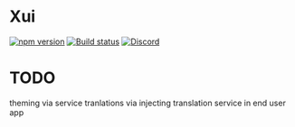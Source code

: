 # Xui

[![npm version](https://badge.fury.io/js/xui.svg)](https://badge.fury.io/js/xui)
[![Build status](https://circleci.com/gh/Rikarin/xui.svg?style=svg)](https://circleci.com/gh/Rikarin/xui)
[![Discord](https://img.shields.io/discord/776258487307075594.svg?label=&logo=discord&logoColor=ffffff&color=7389D8&labelColor=6A7EC2)](https://discord.gg/aPkZsFcu)

# TODO

theming via service
tranlations via injecting translation service in end user app
